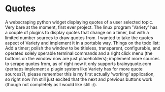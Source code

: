 # Quotes
A webscraping python widget displaying quotes of a user selected topic. Very bare at the moment, first ever project. The linux program 'Variety' has a couple of plugins to display quotes that change on a timer, but with a limited number sources to draw quotes from. I wanted to take the quotes aspect of Variety and implement it in a portable way. Things on the todo list: Add a timer; polish the window to be titleless, transparent, configurable, and operated solely operable terminal commands and a right click menu (the buttons on the window now are just placeholders); implement more sources to scrape quotes from, as of right now it only supports brainyquote.com (perhaps implement a plugin system like Variety has for more quote sources?), please remember this is my first actually 'working' application, so right now I'm still just excited that the next and previous buttons work (though not completely as I would like still :/).
